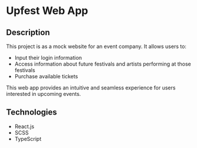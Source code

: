 # Upfest Web App

## Description  
This project is as a mock website for an event company. It allows users to:  
- Input their login information  
- Access information about future festivals and artists performing at those festivals  
- Purchase available tickets  

This web app provides an intuitive and seamless experience for users interested in upcoming events.  

## Technologies  
- React.js  
- SCSS  
- TypeScript  
